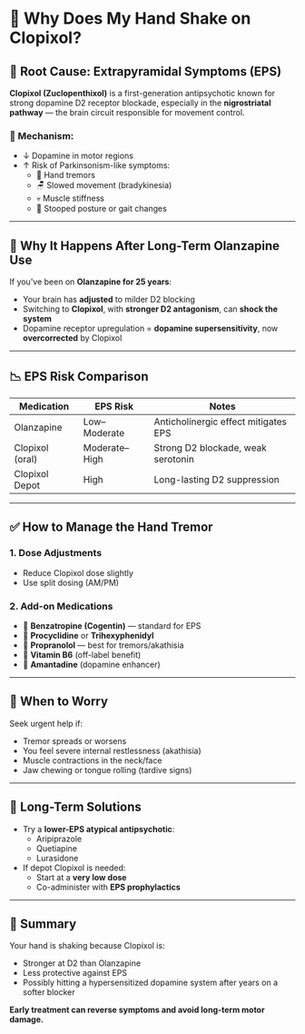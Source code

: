 # 🧠 Why Does My Hand Shake on Clopixol?

## 🔬 Root Cause: Extrapyramidal Symptoms (EPS)

**Clopixol (Zuclopenthixol)** is a first-generation antipsychotic known for strong dopamine D2 receptor blockade, especially in the **nigrostriatal pathway** — the brain circuit responsible for movement control.

### 🧠 Mechanism:
- ↓ Dopamine in motor regions
- ↑ Risk of Parkinsonism-like symptoms:
  - 🫱 Hand tremors
  - 🪑 Slowed movement (bradykinesia)
  - 💀 Muscle stiffness
  - 🧍 Stooped posture or gait changes

---

## 🧬 Why It Happens After Long-Term Olanzapine Use

If you've been on **Olanzapine for 25 years**:
- Your brain has **adjusted** to milder D2 blocking
- Switching to **Clopixol**, with **stronger D2 antagonism**, can **shock the system**
- Dopamine receptor upregulation = **dopamine supersensitivity**, now **overcorrected** by Clopixol

---

## 📉 EPS Risk Comparison

| Medication        | EPS Risk        | Notes                                 |
|------------------|------------------|----------------------------------------|
| Olanzapine        | Low–Moderate     | Anticholinergic effect mitigates EPS   |
| Clopixol (oral)   | Moderate–High    | Strong D2 blockade, weak serotonin     |
| Clopixol Depot    | High             | Long-lasting D2 suppression            |

---

## ✅ How to Manage the Hand Tremor

### 1. **Dose Adjustments**
- Reduce Clopixol dose slightly
- Use split dosing (AM/PM)

### 2. **Add-on Medications**
- 🧠 **Benzatropine (Cogentin)** — standard for EPS
- 🚶 **Procyclidine** or **Trihexyphenidyl**
- 💓 **Propranolol** — best for tremors/akathisia
- 🧃 **Vitamin B6** (off-label benefit)
- 💊 **Amantadine** (dopamine enhancer)

---

## 🚨 When to Worry

Seek urgent help if:
- Tremor spreads or worsens
- You feel severe internal restlessness (akathisia)
- Muscle contractions in the neck/face
- Jaw chewing or tongue rolling (tardive signs)

---

## 🔄 Long-Term Solutions

- Try a **lower-EPS atypical antipsychotic**:
  - Aripiprazole
  - Quetiapine
  - Lurasidone
- If depot Clopixol is needed:
  - Start at a **very low dose**
  - Co-administer with **EPS prophylactics**

---

## 💬 Summary

Your hand is shaking because Clopixol is:
- Stronger at D2 than Olanzapine
- Less protective against EPS
- Possibly hitting a hypersensitized dopamine system after years on a softer blocker

**Early treatment can reverse symptoms and avoid long-term motor damage.**
